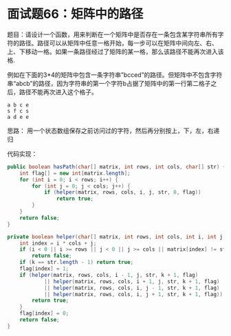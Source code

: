 # 面试题66：矩阵中的路径

题目：请设计一个函数，用来判断在一个矩阵中是否存在一条包含某字符串所有字符的路径。路径可以从矩阵中任意一格开始，每一步可以在矩阵中间向左、右、上、下移动一格。如果一条路径经过了矩阵的某一格，那么该路径不能再次进入该格.

例如在下面的3*4的矩阵中包含一条字符串”bcced”的路径。但矩阵中不包含字符串“abcb”的路径，因为字符串的第一个字符b占据了矩阵中的第一行第二格子之后，路径不能再次进入这个格子。 
```
a b c e 
s f c s 
a d e e
```


思路：
用一个状态数组保存之前访问过的字符，然后再分别按上，下，左，右递归

代码实现：
```java
public boolean hasPath(char[] matrix, int rows, int cols, char[] str) {
    int flag[] = new int[matrix.length];
    for (int i = 0; i < rows; i++) {
        for (int j = 0; j < cols; j++) {
            if (helper(matrix, rows, cols, i, j, str, 0, flag))
                return true;
        }
    }
    return false;
}

private boolean helper(char[] matrix, int rows, int cols, int i, int j, char[] str, int k, int[] flag) {
    int index = i * cols + j;
    if (i < 0 || i >= rows || j < 0 || j >= cols || matrix[index] != str[k] || flag[index] == 1)
        return false;
    if (k == str.length - 1) return true;
    flag[index] = 1;
    if (helper(matrix, rows, cols, i - 1, j, str, k + 1, flag)
            || helper(matrix, rows, cols, i + 1, j, str, k + 1, flag)
            || helper(matrix, rows, cols, i, j - 1, str, k + 1, flag)
            || helper(matrix, rows, cols, i, j + 1, str, k + 1, flag)) {
        return true;
    }
    flag[index] = 0;
    return false;
}

```



